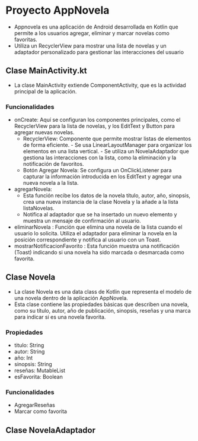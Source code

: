 # Proyecto AppNovela
- Appnovela es una aplicación de Android desarrollada en Kotlin que permite a los usuarios agregar, eliminar y marcar novelas como favoritas.
- Utiliza un RecyclerView para mostrar una lista de novelas y un adaptador personalizado para gestionar las interacciones del usuario
## Clase MainActivity.kt
- La clase MainActivity extiende ComponentActivity, que es la actividad principal de la aplicación.
### Funcionalidades 
- onCreate: Aquí se configuran los componentes principales, como el RecyclerView para la lista de novelas, y los EditText y Button para agregar nuevas novelas.
    - RecyclerView: Componente que permite mostrar listas de elementos de forma eficiente.
          - Se usa LinearLayoutManager para organizar los elementos en una lista vertical.
          - Se utiliza un NovelaAdaptador que gestiona las interacciones con la lista, como la eliminación y la notificación de favoritos.
    - Botón Agregar Novela: Se configura un OnClickListener para capturar la información introducida en los EditText y agregar una nueva novela a la lista.
- agregarNovela:
    - Esta función recibe los datos de la novela título, autor, año, sinopsis, crea una nueva instancia de la clase Novela y la añade a la lista listaNovelas.
    - Notifica al adaptador que se ha insertado un nuevo elemento y muestra un mensaje de confirmación al usuario.
- eliminarNovela : Función que elimina una novela de la lista cuando el usuario lo solicita. Utiliza el adaptador para eliminar la novela en la posición correspondiente y notifica al usuario con un Toast.
- mostrarNotificacionFavorito : Esta función muestra una notificación (Toast) indicando si una novela ha sido marcada o desmarcada como favorita.
## Clase Novela
- La clase Novela es una data class de Kotlin que representa el modelo de una novela dentro de la aplicación AppNovela.
- Esta clase contiene las propiedades básicas que describen una novela, como su título, autor, año de publicación, sinopsis, reseñas y una marca para indicar si es una novela favorita.
### Propiedades
- titulo: String
- autor: String
- año: Int
- sinopsis: String
- reseñas: MutableList<String>
- esFavorita: Boolean
### Funcionalidades
- AgregarReseñas
- Marcar como favorita
## Clase NovelaAdaptador


